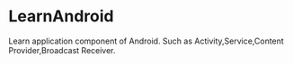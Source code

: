 # LearnAndroid
Learn application component of Android.
Such as Activity,Service,Content Provider,Broadcast Receiver.
